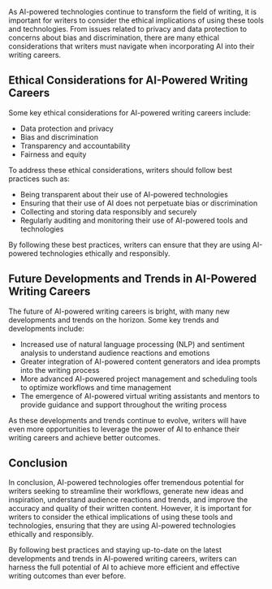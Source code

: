 
As AI-powered technologies continue to transform the field of writing, it is important for writers to consider the ethical implications of using these tools and technologies. From issues related to privacy and data protection to concerns about bias and discrimination, there are many ethical considerations that writers must navigate when incorporating AI into their writing careers.

Ethical Considerations for AI-Powered Writing Careers
-----------------------------------------------------

Some key ethical considerations for AI-powered writing careers include:

* Data protection and privacy
* Bias and discrimination
* Transparency and accountability
* Fairness and equity

To address these ethical considerations, writers should follow best practices such as:

* Being transparent about their use of AI-powered technologies
* Ensuring that their use of AI does not perpetuate bias or discrimination
* Collecting and storing data responsibly and securely
* Regularly auditing and monitoring their use of AI-powered tools and technologies

By following these best practices, writers can ensure that they are using AI-powered technologies ethically and responsibly.

Future Developments and Trends in AI-Powered Writing Careers
------------------------------------------------------------

The future of AI-powered writing careers is bright, with many new developments and trends on the horizon. Some key trends and developments include:

* Increased use of natural language processing (NLP) and sentiment analysis to understand audience reactions and emotions
* Greater integration of AI-powered content generators and idea prompts into the writing process
* More advanced AI-powered project management and scheduling tools to optimize workflows and time management
* The emergence of AI-powered virtual writing assistants and mentors to provide guidance and support throughout the writing process

As these developments and trends continue to evolve, writers will have even more opportunities to leverage the power of AI to enhance their writing careers and achieve better outcomes.

Conclusion
----------

In conclusion, AI-powered technologies offer tremendous potential for writers seeking to streamline their workflows, generate new ideas and inspiration, understand audience reactions and trends, and improve the accuracy and quality of their written content. However, it is important for writers to consider the ethical implications of using these tools and technologies, ensuring that they are using AI-powered technologies ethically and responsibly.

By following best practices and staying up-to-date on the latest developments and trends in AI-powered writing careers, writers can harness the full potential of AI to achieve more efficient and effective writing outcomes than ever before.
